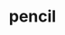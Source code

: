 ---
layout: smileys&emotion
title: pencil
emoji: pencil
permalink: ✏.html
image: assets/img/3moji/pencil.png
---